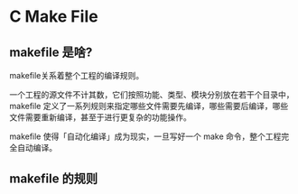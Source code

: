 # C Make File 

## makefile 是啥?

makefile关系着整个工程的编译规则。

一个工程的源文件不计其数，它们按照功能、类型、模块分别放在若干个目录中，makefile 定义了一系列规则来指定哪些文件需要先编译，哪些需要后编译，哪些文件需要重新编译，甚至于进行更复杂的功能操作。

makefile 使得「自动化编译」成为现实，一旦写好一个 make 命令，整个工程完全自动编译。

## makefile 的规则

